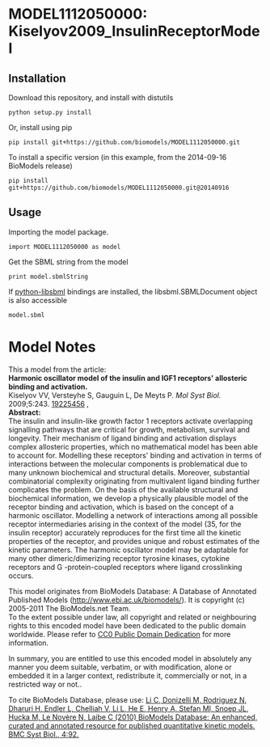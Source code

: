 # MODEL1112050000: Kiselyov2009_InsulinReceptorModel

## Installation

Download this repository, and install with distutils

`python setup.py install`

Or, install using pip

`pip install git+https://github.com/biomodels/MODEL1112050000.git`

To install a specific version (in this example, from the 2014-09-16 BioModels release)

`pip install git+https://github.com/biomodels/MODEL1112050000.git@20140916`

## Usage

Importing the model package.

`import MODEL1112050000 as model`

Get the SBML string from the model

`print model.sbmlString`

If [python-libsbml](https://pypi.python.org/pypi/python-libsbml) bindings are
installed, the libsbml.SBMLDocument object is also accessible

`model.sbml`


# Model Notes


This a model from the article:  
**Harmonic oscillator model of the insulin and IGF1 receptors' allosteric binding and activation.**   
Kiselyov VV, Versteyhe S, Gauguin L, De Meyts P. _Mol Syst Biol._ 2009;5:243.
[19225456](http://www.ncbi.nlm.nih.gov/pubmed/19225456) ,  
**Abstract:**   
The insulin and insulin-like growth factor 1 receptors activate overlapping
signalling pathways that are critical for growth, metabolism, survival and
longevity. Their mechanism of ligand binding and activation displays complex
allosteric properties, which no mathematical model has been able to account
for. Modelling these receptors' binding and activation in terms of
interactions between the molecular components is problematical due to many
unknown biochemical and structural details. Moreover, substantial
combinatorial complexity originating from multivalent ligand binding further
complicates the problem. On the basis of the available structural and
biochemical information, we develop a physically plausible model of the
receptor binding and activation, which is based on the concept of a harmonic
oscillator. Modelling a network of interactions among all possible receptor
intermediaries arising in the context of the model (35, for the insulin
receptor) accurately reproduces for the first time all the kinetic properties
of the receptor, and provides unique and robust estimates of the kinetic
parameters. The harmonic oscillator model may be adaptable for many other
dimeric/dimerizing receptor tyrosine kinases, cytokine receptors and G
-protein-coupled receptors where ligand crosslinking occurs.

This model originates from BioModels Database: A Database of Annotated
Published Models (http://www.ebi.ac.uk/biomodels/). It is copyright (c)
2005-2011 The BioModels.net Team.  
To the extent possible under law, all copyright and related or neighbouring
rights to this encoded model have been dedicated to the public domain
worldwide. Please refer to [CC0 Public Domain
Dedication](http://creativecommons.org/publicdomain/zero/1.0/) for more
information.

In summary, you are entitled to use this encoded model in absolutely any
manner you deem suitable, verbatim, or with modification, alone or embedded it
in a larger context, redistribute it, commercially or not, in a restricted way
or not..  
  
To cite BioModels Database, please use: [Li C, Donizelli M, Rodriguez N,
Dharuri H, Endler L, Chelliah V, Li L, He E, Henry A, Stefan MI, Snoep JL,
Hucka M, Le Novère N, Laibe C (2010) BioModels Database: An enhanced, curated
and annotated resource for published quantitative kinetic models. BMC Syst
Biol., 4:92.](http://www.ncbi.nlm.nih.gov/pubmed/20587024)



